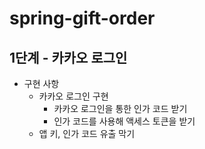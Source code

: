 # spring-gift-order

## 1단계 - 카카오 로그인
- 구현 사항
  - 카카오 로그인 구현
    - 카카오 로그인을 통한 인가 코드 받기
    - 인가 코드를 사용해 액세스 토큰을 받기
  -  앱 키, 인가 코드 유출 막기